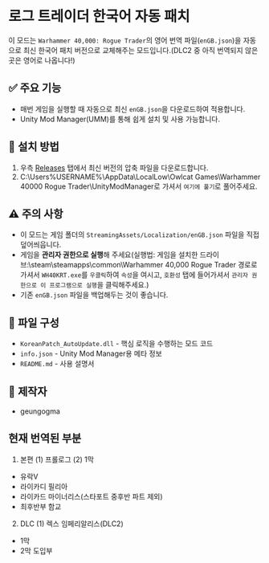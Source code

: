 # 로그 트레이더 한국어 자동 패치

이 모드는 `Warhammer 40,000: Rogue Trader`의 영어 번역 파일(`enGB.json`)을 자동으로 최신 한국어 패치 버전으로 교체해주는 모드입니다.(DLC2 중 아직 번역되지 않은 곳은 영어로 나옵니다!)

## ✅ 주요 기능
- 매번 게임을 실행할 때 자동으로 최신 `enGB.json`을 다운로드하여 적용합니다.
- Unity Mod Manager(UMM)를 통해 쉽게 설치 및 사용 가능합니다.

## 📁 설치 방법
1. 우측 [Releases](https://github.com/geungogma/RogueTrader-KoreanPatch/releases) 탭에서 최신 버전의 압축 파일을 다운로드합니다.
2. C:\Users%USERNAME%\AppData\LocalLow\Owlcat Games\Warhammer 40000 Rogue Trader\UnityModManager로 가셔서 `여기에 풀기`로 풀어주세요.


## ⚠️ 주의 사항
- 이 모드는 게임 폴더의 `StreamingAssets/Localization/enGB.json` 파일을 직접 덮어씌웁니다.
- 게임을 **관리자 권한으로 실행**해 주세요(실행법: 게임을 설치한 드라이브:\steam\steamapps\common\Warhammer 40,000 Rogue Trader 경로로 가셔서 `WH40KRT.exe`를 `우클릭`하여 `속성`을 여시고, `호환성` 탭에 들어가셔서 `관리자 권한으로 이 프로그램으로 실행`을 클릭해주세요.)
- 기존 `enGB.json` 파일을 백업해두는 것이 좋습니다.

## 📄 파일 구성
- `KoreanPatch_AutoUpdate.dll` - 핵심 로직을 수행하는 모드 코드
- `info.json` - Unity Mod Manager용 메타 정보
- `README.md` - 사용 설명서

## 👤 제작자
- geungogma

## 현재 번역된 부분
1. 본편
(1) 프롤로그
(2) 1막
- 유락V
- 라이카디 필리아
- 라이카드 마이너리스(스타포트 중후반 파트 제외)
- 최후반부 함교

2. DLC
(1) 렉스 임페리알리스(DLC2)
- 1막
- 2막 도입부
